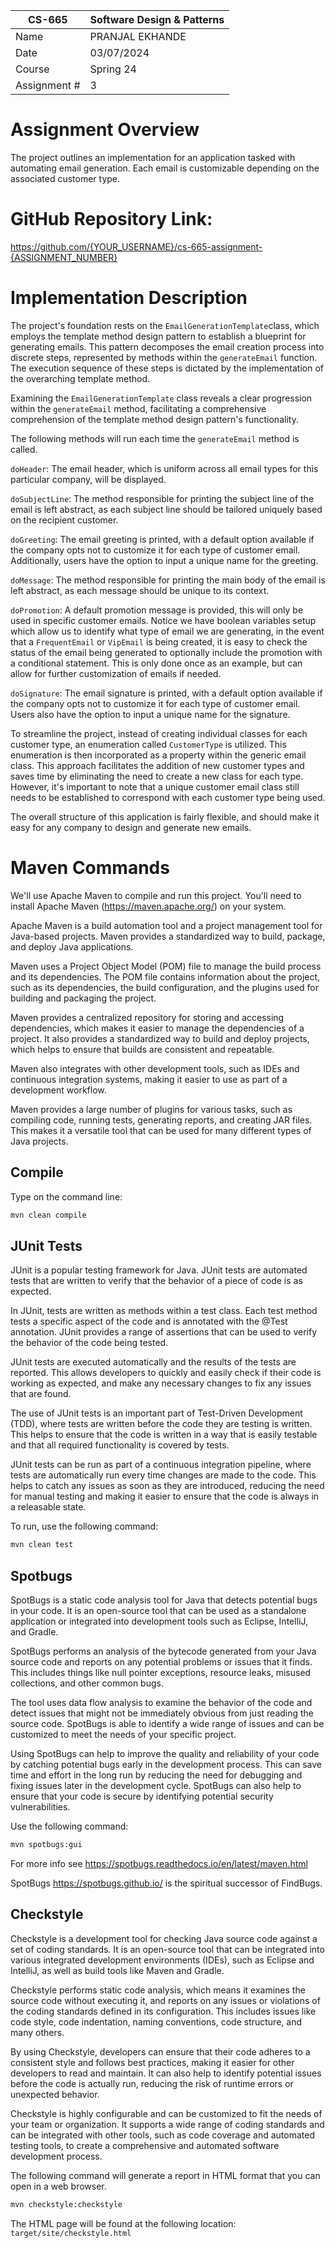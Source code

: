 
| CS-665       | Software Design & Patterns |
|--------------|----------------------------|
| Name         | PRANJAL EKHANDE            |
| Date         | 03/07/2024                 |
| Course       | Spring 24                  |
| Assignment # | 3                          |


# Assignment Overview
The project outlines an implementation for an application tasked with automating email generation. Each email is customizable depending on the associated customer type.

# GitHub Repository Link:
https://github.com/{YOUR_USERNAME}/cs-665-assignment-{ASSIGNMENT_NUMBER}

# Implementation Description 
The project's foundation rests on the `EmailGenerationTemplate`class, which employs the template method design pattern to establish a blueprint for generating emails. This pattern decomposes the email creation process into discrete steps, represented by methods within the `generateEmail` function. The execution sequence of these steps is dictated by the implementation of the overarching template method.

Examining the `EmailGenerationTemplate` class reveals a clear progression within the `generateEmail` method, facilitating a comprehensive comprehension of the template method design pattern's functionality.

The following methods will run each time the `generateEmail` method is called. 


`doHeader`: The email header, which is uniform across all email types for this particular company, will be displayed. 

`doSubjectLine`: The method responsible for printing the subject line of the email is left abstract, as each subject line should be tailored uniquely based on the recipient customer.


`doGreeting`: The email greeting is printed, with a default option available if the company opts not to customize it for each type of customer email. Additionally, users have the option to input a unique name for the greeting.


`doMessage`: The method responsible for printing the main body of the email is left abstract, as each message should be unique to its context.


`doPromotion`: A default promotion message is provided, this will only be used in specific customer emails. Notice we have boolean variables setup which allow us to identify what type of email we are generating, in the event that a `FrequentEmail` or `VipEmail` is being created, it is easy to check the status of the email being generated to optionally include the promotion with a conditional statement. This is only done once as an example, but can allow for further customization of emails if needed. 


`doSignature`: The email signature is printed, with a default option available if the company opts not to customize it for each type of customer email. Users also have the option to input a unique name for the signature.

To streamline the project, instead of creating individual classes for each customer type, an enumeration called `CustomerType` is utilized. This enumeration is then incorporated as a property within the generic email class. This approach facilitates the addition of new customer types and saves time by eliminating the need to create a new class for each type. However, it's important to note that a unique customer email class still needs to be established to correspond with each customer type being used.

The overall structure of this application is fairly flexible, and should make it easy for any company to design and generate new emails. 

# Maven Commands

We'll use Apache Maven to compile and run this project. You'll need to install Apache Maven (https://maven.apache.org/) on your system. 

Apache Maven is a build automation tool and a project management tool for Java-based projects. Maven provides a standardized way to build, package, and deploy Java applications.

Maven uses a Project Object Model (POM) file to manage the build process and its dependencies. The POM file contains information about the project, such as its dependencies, the build configuration, and the plugins used for building and packaging the project.

Maven provides a centralized repository for storing and accessing dependencies, which makes it easier to manage the dependencies of a project. It also provides a standardized way to build and deploy projects, which helps to ensure that builds are consistent and repeatable.

Maven also integrates with other development tools, such as IDEs and continuous integration systems, making it easier to use as part of a development workflow.

Maven provides a large number of plugins for various tasks, such as compiling code, running tests, generating reports, and creating JAR files. This makes it a versatile tool that can be used for many different types of Java projects.

## Compile
Type on the command line: 

```bash
mvn clean compile
```



## JUnit Tests
JUnit is a popular testing framework for Java. JUnit tests are automated tests that are written to verify that the behavior of a piece of code is as expected.

In JUnit, tests are written as methods within a test class. Each test method tests a specific aspect of the code and is annotated with the @Test annotation. JUnit provides a range of assertions that can be used to verify the behavior of the code being tested.

JUnit tests are executed automatically and the results of the tests are reported. This allows developers to quickly and easily check if their code is working as expected, and make any necessary changes to fix any issues that are found.

The use of JUnit tests is an important part of Test-Driven Development (TDD), where tests are written before the code they are testing is written. This helps to ensure that the code is written in a way that is easily testable and that all required functionality is covered by tests.

JUnit tests can be run as part of a continuous integration pipeline, where tests are automatically run every time changes are made to the code. This helps to catch any issues as soon as they are introduced, reducing the need for manual testing and making it easier to ensure that the code is always in a releasable state.

To run, use the following command:
```bash
mvn clean test
```


## Spotbugs 

SpotBugs is a static code analysis tool for Java that detects potential bugs in your code. It is an open-source tool that can be used as a standalone application or integrated into development tools such as Eclipse, IntelliJ, and Gradle.

SpotBugs performs an analysis of the bytecode generated from your Java source code and reports on any potential problems or issues that it finds. This includes things like null pointer exceptions, resource leaks, misused collections, and other common bugs.

The tool uses data flow analysis to examine the behavior of the code and detect issues that might not be immediately obvious from just reading the source code. SpotBugs is able to identify a wide range of issues and can be customized to meet the needs of your specific project.

Using SpotBugs can help to improve the quality and reliability of your code by catching potential bugs early in the development process. This can save time and effort in the long run by reducing the need for debugging and fixing issues later in the development cycle. SpotBugs can also help to ensure that your code is secure by identifying potential security vulnerabilities.

Use the following command:

```bash
mvn spotbugs:gui 
```

For more info see 
https://spotbugs.readthedocs.io/en/latest/maven.html

SpotBugs https://spotbugs.github.io/ is the spiritual successor of FindBugs.


## Checkstyle 

Checkstyle is a development tool for checking Java source code against a set of coding standards. It is an open-source tool that can be integrated into various integrated development environments (IDEs), such as Eclipse and IntelliJ, as well as build tools like Maven and Gradle.

Checkstyle performs static code analysis, which means it examines the source code without executing it, and reports on any issues or violations of the coding standards defined in its configuration. This includes issues like code style, code indentation, naming conventions, code structure, and many others.

By using Checkstyle, developers can ensure that their code adheres to a consistent style and follows best practices, making it easier for other developers to read and maintain. It can also help to identify potential issues before the code is actually run, reducing the risk of runtime errors or unexpected behavior.

Checkstyle is highly configurable and can be customized to fit the needs of your team or organization. It supports a wide range of coding standards and can be integrated with other tools, such as code coverage and automated testing tools, to create a comprehensive and automated software development process.

The following command will generate a report in HTML format that you can open in a web browser. 

```bash
mvn checkstyle:checkstyle
```

The HTML page will be found at the following location:
`target/site/checkstyle.html`





